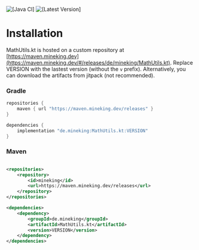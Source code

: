 ![[Java CI]](https://github.com/MineKing9534/MathUtils.kt/actions/workflows/check.yml/badge.svg)
![[Latest Version]](https://maven.mineking.dev/api/badge/latest/releases/de/mineking/MathUtils.kt?prefix=v&name=Latest%20Version&color=0374b5)

# Installation

MathUtils.kt is hosted on a custom repository at [https://maven.mineking.dev](https://maven.mineking.dev/#/releases/de/mineking/MathUtils.kt). Replace VERSION with the lastest version (without the `v` prefix).
Alternatively, you can download the artifacts from jitpack (not recommended).

### Gradle

```groovy
repositories {
    maven { url "https://maven.mineking.dev/releases" }
}

dependencies {
    implementation "de.mineking:MathUtils.kt:VERSION"
}
```

### Maven

```xml

<repositories>
    <repository>
        <id>mineking</id>
        <url>https://maven.mineking.dev/releases</url>
    </repository>
</repositories>

<dependencies>
    <dependency>
        <groupId>de.mineking</groupId>
        <artifactId>MathUtils.kt</artifactId>
        <version>VERSION</version>
    </dependency>
</dependencies>
```